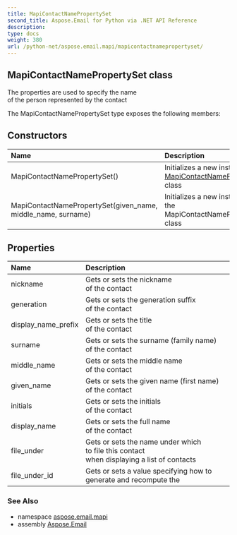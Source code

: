 ```yaml
---
title: MapiContactNamePropertySet
second_title: Aspose.Email for Python via .NET API Reference
description: 
type: docs
weight: 380
url: /python-net/aspose.email.mapi/mapicontactnamepropertyset/
---
```


## MapiContactNamePropertySet class

The properties are used to specify the name <br/>            of the person represented by the contact

The MapiContactNamePropertySet type exposes the following members:
## Constructors
| Name | Description |
| :- | :- |
|MapiContactNamePropertySet()|Initializes a new instance of [MapiContactNamePropertySet](/email/python-net/aspose.email.mapi/mapicontactnamepropertyset/) class|
|MapiContactNamePropertySet(given_name, middle_name, surname)|Initializes a new instance of the MapiContactNamePropertySet class|
## Properties
| Name | Description |
| :- | :- |
|nickname|Gets or sets the nickname <br/>            of the contact|
|generation|Gets or sets the generation suffix <br/>            of the contact|
|display_name_prefix|Gets or sets the title <br/>            of the contact|
|surname|Gets or sets the surname (family name) <br/>            of the contact|
|middle_name|Gets or sets the middle name <br/>            of the contact|
|given_name|Gets or sets the given name (first name) <br/>            of the contact|
|initials|Gets or sets the initials <br/>            of the contact|
|display_name|Gets or sets the full name <br/>            of the contact|
|file_under|Gets or sets the name under which <br/>            to file this contact <br/>            when displaying a list of contacts|
|file_under_id|Gets or sets a value specifying how to generate and recompute the|

### See Also

* namespace [aspose.email.mapi](/email/python-net/aspose.email.mapi/)
* assembly [Aspose.Email](/email/python-net/)

